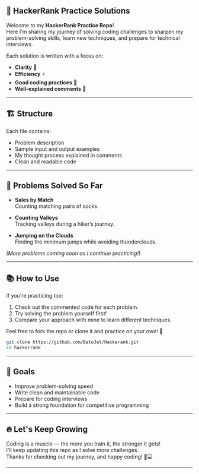 ## 🚀 HackerRank Practice Solutions

Welcome to my **HackerRank Practice Repo**!  
Here I'm sharing my journey of solving coding challenges to sharpen my problem-solving skills, learn new techniques, and prepare for technical interviews.

Each solution is written with a focus on:
- **Clarity** 🧠
- **Efficiency** ⚡
- **Good coding practices** 📜
- **Well-explained comments** 💬

---

## 🏗️ Structure

Each file contains:
- Problem description
- Sample input and output examples
- My thought process explained in comments
- Clean and readable code

---

## 🧩 Problems Solved So Far

- **Sales by Match**  
  Counting matching pairs of socks.

- **Counting Valleys**  
  Tracking valleys during a hiker’s journey.

- **Jumping on the Clouds**  
  Finding the minimum jumps while avoiding thunderclouds.

_(More problems coming soon as I continue practicing!)_

---

## 📚 How to Use

If you're practicing too:
1. Check out the commented code for each problem.
2. Try solving the problem yourself first!
3. Compare your approach with mine to learn different techniques.

Feel free to fork the repo or clone it and practice on your own! 🚀

```bash
git clone https://github.com/BetoJet/Hackerank.git
cd hackerrank
```

---

## 🎯 Goals

- Improve problem-solving speed
- Write clean and maintainable code
- Prepare for coding interviews
- Build a strong foundation for competitive programming

---

## 🔥 Let's Keep Growing

Coding is a muscle — the more you train it, the stronger it gets!  
I'll keep updating this repo as I solve more challenges.  
Thanks for checking out my journey, and happy coding! 🚀💻

---
